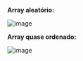 **Array aleatório:**

![image](https://github.com/user-attachments/assets/73d403c1-2960-4371-a668-9953efd59afb)


**Array quase ordenado:**

![image](https://github.com/user-attachments/assets/0f44695f-2516-41d8-98d7-bd9e4df7702e)

